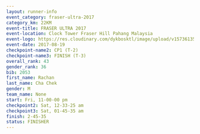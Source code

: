 ```yaml
---
layout: runner-info 
event_category: fraser-ultra-2017 
category_km: 22KM 
event-title: FRASER ULTRA 2017 
event-location: Clock Tower Fraser Hill Pahang Malaysia 
event-logo: https://res.cloudinary.com/dykbosktl/image/upload/v1573613535/Logo/logo_mfst7w.jpg 
event-date: 2017-08-19 
checkpoint-name2: CP1 (T-2) 
checkpoint-name3: FINISH (T-3) 
overall_rank: 43
gender_rank: 36
bib: 2053
first_name: Rachan
last_name: Cha Chek
gender: M
team_name: None
start: Fri, 11-00-00 pm
checkpoint2: Sat, 12-33-25 am
checkpoint3: Sat, 01-45-35 am
finish: 2-45-35
status: FINISHER
---
```

